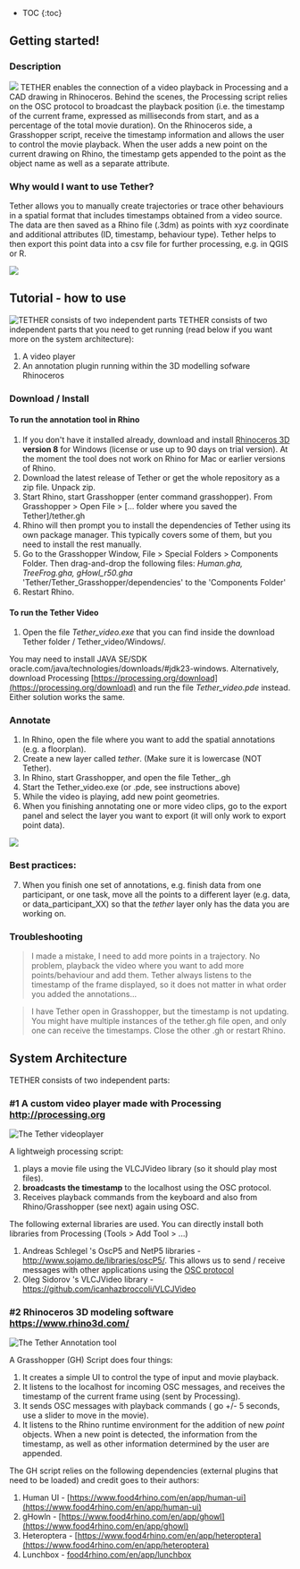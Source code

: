 
* TOC
{:toc}

## Getting started!
### Description
![](assets/screenshot_tutorial.png)
TETHER enables the connection of a video playback in Processing and a CAD drawing in Rhinoceros. Behind the scenes, the Processing script relies on the OSC protocol to broadcast the playback position (i.e. the timestamp of the current frame, expressed as milliseconds from start, and as a percentage of the total movie duration). On the Rhinoceros side, a Grasshopper script, receive the timestamp information and allows the user to control the movie playback. When the user adds a new point on the current drawing on Rhino, the timestamp gets appended to the point as the object name as well as a separate attribute.  

### Why would I want to use Tether?
Tether allows you to manually create trajectories or trace other behaviours in a spatial format that includes timestamps obtained from a video source. The data are then saved as a Rhino file (.3dm) as points with xyz coordinate and additional attributes (ID, timestamp, behaviour type). Tether helps to then export this point data into a csv file for further processing, e.g. in QGIS or R.

![](docs/assets/csvexport_screenshot.png)

## Tutorial - how to use
![TETHER consists of two independent parts](assets/diagram.png)
TETHER consists of two independent parts that you need to get running (read below if you want more on the system architecture):
1. A video player
2. An annotation plugin running within the 3D modelling sofware Rhinoceros
   
### Download / Install
#### To run the annotation tool in Rhino
1. If you don't have it installed already, download and install [Rhinoceros 3D](https://www.rhino3d.com/) **version 8** for Windows (license or use up to 90 days on trial version). At the moment the tool does not work on Rhino for Mac or earlier versions of Rhino. 
2. Download the latest release of Tether or get the whole repository as a zip file. Unpack zip.
3. Start Rhino, start Grasshopper (enter command grasshopper). From Grasshopper > Open File > [... folder where you saved the Tether]/tether.gh
4. Rhino will then prompt you to install the dependencies of Tether using its own package manager. This typically covers some of them, but you need to install the rest manually.
5. Go to the Grasshopper Window, File > Special Folders > Components Folder. Then drag-and-drop the following files: _Human.gha, TreeFrog.gha, gHowl_r50.gha_ 'Tether/Tether_Grasshopper/dependencies' to the 'Components Folder'
6. Restart Rhino.

#### To run the Tether Video
1. Open the file _Tether_video.exe_ that you can find inside the download Tether folder / Tether_video/Windows/.

You may need to install JAVA SE/SDK oracle.com/java/technologies/downloads/#jdk23-windows. Alternatively, download Processing [https://processing.org/download](https://processing.org/download) and run the file _Tether_video.pde_ instead. Either solution works the same.

### Annotate

1. In Rhino, open the file where you want to add the spatial annotations (e.g. a floorplan).
2. Create a new layer called _tether_. (Make sure it is lowercase (NOT Tether).
3. In Rhino, start Grasshopper, and open the file Tether_<version>.gh
4. Start the Tether_video.exe (or .pde, see instructions above)
5. While the video is playing, add new point geometries.
6. When you finishing annotating one or more video clips, go to the export panel and select the layer you want to export (it will only work to export point data).

![](assets/tether_tutorial_s.gif)

### Best practices:
7. When you finish one set of annotations, e.g. finish data from one participant, or one task, move all the points to a different layer (e.g. data, or data_participant_XX) so that the _tether_ layer only has the data you are working on.

### Troubleshooting

> I made a mistake, I need to add more points in a trajectory.
No problem, playback the video where you want to add more points/behaviour and add them. Tether always listens to the timestamp of the frame displayed, so it does not matter in what order you added the annotations...

>I have Tether open in Grasshopper, but the timestamp is not updating. 
You might have multiple instances of the tether.gh file open, and only one can receive the timestamps. Close the other .gh or restart Rhino.

## System Architecture
TETHER consists of two independent parts:

### #1 A custom video player made with Processing http://processing.org
![The Tether videoplayer](assets/Tether_videoplayer.png)

A lightweigh processing script:
1. plays a movie file using the VLCJVideo library (so it should play most files).
2. **broadcasts the timestamp** to the localhost using the OSC protocol. 
3. Receives playback commands from the keyboard and also from Rhino/Grasshopper (see next) again using OSC.

The following external libraries are used. You can directly install both libraries from Processing (Tools > Add Tool > ...)

1. Andreas Schlegel 's OscP5 and NetP5 libraries - http://www.sojamo.de/libraries/oscP5/. This allows us to send / receive messages with other applications using the [OSC protocol](http://opensoundcontrol.org/introduction-osc)
1. Oleg Sidorov 's VLCJVideo library - https://github.com/icanhazbroccoli/VLCJVideo

### #2 Rhinoceros 3D modeling software https://www.rhino3d.com/
![The Tether Annotation tool](assets/Tether_Rhino.png)

A Grasshopper (GH) Script does four things:

1. It creates a simple UI to control the type of input and movie playback.
1. It listens to the localhost for incoming OSC messages, and receives the timestamp of the current frame using (sent by Processing).
1. It sends OSC messages with playback commands ( go +/- 5 seconds, use a slider to move in the movie).
1. It listens to the Rhino runtime environment for the addition of new *point* objects. When a new point is detected, the information from the timestamp, as well as other information determined by the user are appended.

The GH script relies on the following dependencies (external plugins that need to be loaded) and credit goes to their authors:
1. Human UI - [https://www.food4rhino.com/en/app/human-ui](https://www.food4rhino.com/en/app/human-ui)
1. gHowln - [https://www.food4rhino.com/en/app/ghowl](https://www.food4rhino.com/en/app/ghowl)
1. Heteroptera - [https://www.food4rhino.com/en/app/heteroptera](https://www.food4rhino.com/en/app/heteroptera)
1. Lunchbox - [food4rhino.com/en/app/lunchbox](food4rhino.com/en/app/lunchbox)
